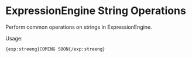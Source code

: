 ExpressionEngine String Operations
====

Perform common operations on strings in ExpressionEngine.

Usage:

	{exp:streeng}COMING SOON{/exp:streeng}